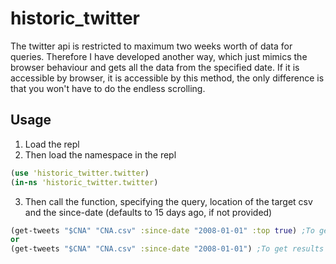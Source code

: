 # historic_twitter
The twitter api is restricted to maximum two weeks worth of data for queries. Therefore I have developed another way, which just mimics the browser behaviour and gets all the data from the specified date. If it is accessible by browser, it is accessible by this method, the only difference is that you won't have to do the endless scrolling.


## Usage
1. Load the repl
2. Then load the namespace in the repl

 ```Clojure
 (use 'historic_twitter.twitter)
 (in-ns 'historic_twitter.twitter)
 ```
 
3. Then call the function, specifying the query, location of the target csv and the since-date (defaults to 15 days ago, if not provided)
 ```Clojure
 (get-tweets "$CNA" "CNA.csv" :since-date "2008-01-01" :top true) ;To get results from Top timeline
 or
 (get-tweets "$CNA" "CNA.csv" :since-date "2008-01-01") ;To get results from Live timeline
 ```
